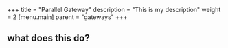 +++
title = "Parallel Gateway"
description = "This is my description"
weight = 2
[menu.main]
parent = "gateways"
+++

## what does this do?
